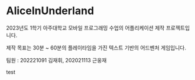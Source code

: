 # AliceInUnderland

2023년도 1학기 아주대학교 모바일 프로그래밍 수업의 어플리케이션 제작 프로젝트입니다.

제작 목표는 30분 ~ 60분의 플레이타임을 가진 텍스트 기반의 어드벤처 게임입니다.

팀원 : 202221091 김재휘, 202021113 근웅재

test